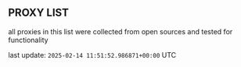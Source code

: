 ## PROXY LIST

all proxies in this list were collected from open sources and tested for functionality

last update: `2025-02-14 11:51:52.986871+00:00` UTC